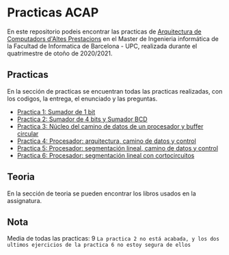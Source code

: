 # Practicas ACAP

En este repositorio podeis encontrar las practicas de [Arquitectura de Computadors d'Altes Prestacions](https://www.fib.upc.edu/ca/estudis/masters/master-en-enginyeria-informatica/pla-destudis/assignatures/ACAP-MEI) en el Master de Ingenieria informática de la Facultad de Informatica de Barcelona - UPC, realizada durante el quatrimestre de otoño de 2020/2021.

## Practicas

En la sección de practicas se encuentran todas las practicas realizadas, con los codigos, la entrega, el enunciado y las preguntas.

- [Practica 1: Sumador de 1 bit](/Practicas/Practica-1)
- [Practica 2: Sumador de 4 bits y Sumador BCD](/Practicas/Practica-2)
- [Practica 3: Núcleo del camino de datos de un procesador y buffer circular](/Practicas/Practica-3)
- [Practica 4: Procesador: arquitectura, camino de datos y control](/Practicas/Practica-4)
- [Practica 5: Procesador: segmentación lineal, camino de datos y control](/Practicas/Practica-5)
- [Practica 6: Procesador: segmentación lineal con cortocircuitos](/Practicas/Practica-6)

## Teoria

En la sección de teoria se pueden encontrar los libros usados en la assignatura.

## Nota 

Media de todas las practicas: 9
```La practica 2 no está acabada, y los dos ultimos ejercicios de la practica 6 no estoy segura de ellos```
